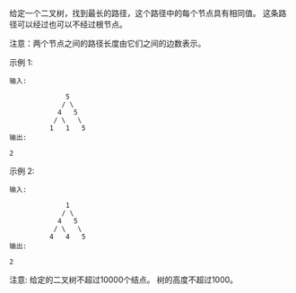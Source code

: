 给定一个二叉树，找到最长的路径，这个路径中的每个节点具有相同值。 这条路径可以经过也可以不经过根节点。

注意：两个节点之间的路径长度由它们之间的边数表示。

示例 1:

````
输入:

              5
             / \
            4   5
           / \   \
          1   1   5
输出:

2
````

示例 2:

````
输入:

              1
             / \
            4   5
           / \   \
          4   4   5
输出:

2
````

注意: 给定的二叉树不超过10000个结点。 树的高度不超过1000。